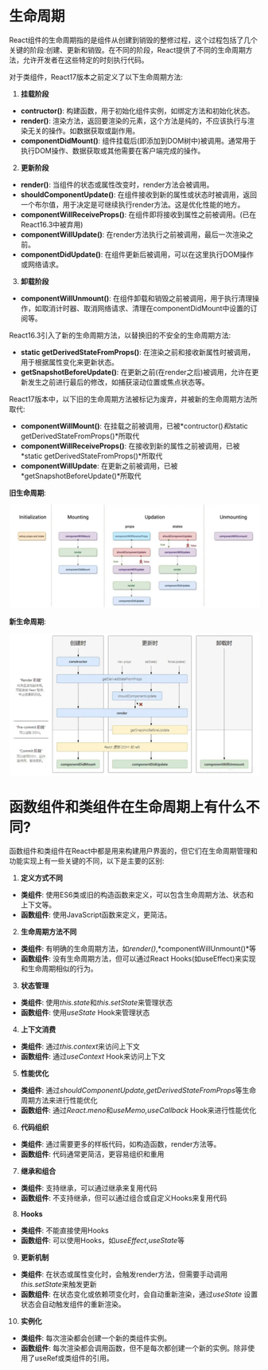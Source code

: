 # 生命周期

React组件的生命周期指的是组件从创建到销毁的整修过程，这个过程包括了几个关键的阶段:创建、更新和销毁。在不同的阶段，React提供了不同的生命周期方法，允许开发者在这些特定的时刻执行代码。

对于类组件，React17版本之前定义了以下生命周期方法:

1. **挂载阶段**
  - __contructor()__: 构建函数，用于初始化组件实例，如绑定方法和初始化状态。
  - __render()__: 渲染方法，返回要渲染的元素，这个方法是纯的，不应该执行与渲染无关的操作。如数据获取或副作用。
  - __componentDidMount()__: 组件挂载后(即添加到DOM树中)被调用。通常用于执行DOM操作、数据获取或其他需要在客户端完成的操作。
2. **更新阶段**
  - __render()__: 当组件的状态或属性改变时，render方法会被调用。
  - __shouldComponentUpdate()__: 在组件接收到新的属性或状态时被调用，返回一个布尔值，用于决定是可继续执行render方法。这是优化性能的地方。
  - __componentWillReceiveProps()__: 在组件即将接收到属性之前被调用。(已在React16.3中被弃用)
  - __componentWillUpdate()__: 在render方法执行之前被调用，最后一次渲染之前。
  - __componentDidUpdate()__: 在组件更新后被调用，可以在这里执行DOM操作或网络请求。
3. **卸载阶段**
  - __componentWillUnmount()__: 在组件卸载和销毁之前被调用，用于执行清理操作，如取消计时器、取消网络请求、清理在componentDidMount中设置的订阅等。

React16.3引入了新的生命周期方法，以替换旧的不安全的生命周期方法:
  - __static getDerivedStateFromProps()__: 在渲染之前和接收新属性时被调用，用于根据属性变化来更新状态。
  - __getSnapshotBeforeUpdate()__: 在更新之前(在render之后)被调用，允许在更新发生之前进行最后的修改，如捕获滚动位置或焦点状态等。

React17版本中，以下旧的生命周期方法被标记为废弃，并被新的生命周期方法所取代:
  - __componentWillMount()__: 在挂载之前被调用，已被*contructor()*和*static getDerivedStateFromProps()*所取代
  - __componentWillReceiveProps()__: 在接收到新的属性之前被调用，已被*static getDerivedStateFromProps()*所取代
  - __componentWillUpdate__: 在更新之前被调用，已被*getSnapshotBeforeUpdate()*所取代

**旧生命周期**:

![旧生命周期](./images/old_lifetime.webp "旧生命周期")

**新生命周期**:

![新生命周期](./images/new_lifetime.webp "新生命周期")

# 函数组件和类组件在生命周期上有什么不同?

函数组件和类组件在React中都是用来构建用户界面的，但它们在生命周期管理和功能实现上有一些关键的不同，以下是主要的区别:

1. __定义方式不同__ 
  - __类组件__: 使用ES6类或旧的构造函数来定义，可以包含生命周期方法、状态和上下文等。
  - __函数组件__: 使用JavaScript函数来定义，更简洁。
2. __生命周期方法不同__ 
  - __类组件__: 有明确的生命周期方法，如*render()*,*componentWillUnmount()*等
  - __函数组件__: 没有生命周期方法，但可以通过React Hooks(如useEffect)来实现和生命周期相似的行为。
3. __状态管理__
  - __类组件__: 使用*this.state*和*this.setState*来管理状态
  - __函数组件__: 使用*useState* Hook来管理状态
4. __上下文消费__ 
  - __类组件__: 通过*this.context*来访问上下文
  - __函数组件__: 通过*useContext* Hook来访问上下文
5. __性能优化__  
  - __类组件__: 通过*shouldComponentUpdate,getDerivedStateFromProps*等生命周期方法来进行性能优化
  - __函数组件__: 通过*React.meno*和*useMemo,useCallback* Hook来进行性能优化
6. __代码组织__ 
  - __类组件__: 通过需要更多的样板代码，如构造函数，render方法等。
  - __函数组件__: 代码通常更简洁，更容易组织和重用
7. __继承和组合__   
  - __类组件__: 支持继承，可以通过继承来复用代码 
  - __函数组件__: 不支持继承，但可以通过组合或自定义Hooks来复用代码
8. __Hooks__  
  - __类组件__: 不能直接使用Hooks
  - __函数组件__: 可以使用Hooks，如*useEffect*,*useState*等
9. __更新机制__   
  - __类组件__: 在状态或属性变化时，会触发render方法，但需要手动调用*this.setState*来触发更新
  - __函数组件__: 在状态变化或依赖项变化时，会自动重新渲染，通过*useState* 设置状态会自动触发组件的重新渲染。  
10. __实例化__
  - __类组件__: 每次渲染都会创建一个新的类组件实例。
  - __函数组件__: 每次渲染都会调用函数，但不是每次都创建一个新的实例。除非使用了useRef或类组件的引用。 
